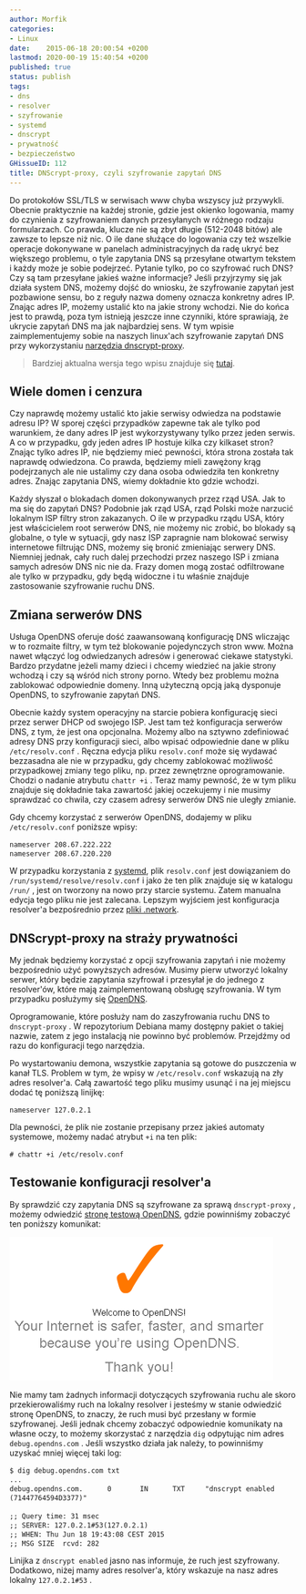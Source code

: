 ```yaml
---
author: Morfik
categories:
- Linux
date:    2015-06-18 20:00:54 +0200
lastmod: 2020-00-19 15:40:54 +0200
published: true
status: publish
tags:
- dns
- resolver
- szyfrowanie
- systemd
- dnscrypt
- prywatność
- bezpieczeństwo
GHissueID: 112
title: DNScrypt-proxy, czyli szyfrowanie zapytań DNS
---
```


Do protokołów SSL/TLS w serwisach www chyba wszyscy już przywykli. Obecnie praktycznie na każdej
stronie, gdzie jest okienko logowania, mamy do czynienia z szyfrowaniem danych przesyłanych w
różnego rodzaju formularzach. Co prawda, klucze nie są zbyt długie (512-2048 bitów) ale zawsze to
lepsze niż nic. O ile dane służące do logowania czy też wszelkie operacje dokonywane w panelach
administracyjnych da radę ukryć bez większego problemu, o tyle zapytania DNS są przesyłane otwartym
tekstem i każdy może je sobie podejrzeć. Pytanie tylko, po co szyfrować ruch DNS? Czy są tam
przesyłane jakieś ważne informacje? Jeśli przyjrzymy się jak działa system DNS, możemy dojść do
wniosku, że szyfrowanie zapytań jest pozbawione sensu, bo z reguły nazwa domeny oznacza konkretny
adres IP. Znając adres IP, możemy ustalić kto na jakie strony wchodzi. Nie do końca jest to prawdą,
poza tym istnieją jeszcze inne czynniki, które sprawiają, że ukrycie zapytań DNS ma jak najbardziej
sens. W tym wpisie zaimplementujemy sobie na naszych linux'ach szyfrowanie zapytań DNS przy
wykorzystaniu [narzędzia dnscrypt-proxy][1].

<!--more-->

> Bardziej aktualna wersja tego wpisu znajduje się [tutaj][6].

## Wiele domen i cenzura

Czy naprawdę możemy ustalić kto jakie serwisy odwiedza na podstawie adresu IP? W sporej części
przypadków zapewne tak ale tylko pod warunkiem, że dany adres IP jest wykorzystywany tylko przez
jeden serwis. A co w przypadku, gdy jeden adres IP hostuje kilka czy kilkaset stron? Znając tylko
adres IP, nie będziemy mieć pewności, która strona została tak naprawdę odwiedzona. Co prawda,
będziemy mieli zawężony krąg podejrzanych ale nie ustalimy czy dana osoba odwiedziła ten konkretny
adres. Znając zapytania DNS, wiemy dokładnie kto gdzie wchodzi.

Każdy słyszał o blokadach domen dokonywanych przez rząd USA. Jak to ma się do zapytań DNS? Podobnie
jak rząd USA, rząd Polski może narzucić lokalnym ISP filtry stron zakazanych. O ile w przypadku
rządu USA, który jest właścicielem root serwerów DNS, nie możemy nic zrobić, bo blokady są
globalne, o tyle w sytuacji, gdy nasz ISP zapragnie nam blokować serwisy internetowe filtrując DNS,
możemy się bronić zmieniając serwery DNS. Niemniej jednak, cały ruch dalej przechodzi przez naszego
ISP i zmiana samych adresów DNS nic nie da. Frazy domen mogą zostać odfiltrowane ale tylko w
przypadku, gdy będą widoczne i tu właśnie znajduje zastosowanie szyfrowanie ruchu DNS.

## Zmiana serwerów DNS

Usługa OpenDNS oferuje dość zaawansowaną konfigurację DNS wliczając w to rozmaite filtry, w tym też
blokowanie pojedynczych stron www. Można nawet włączyć log odwiedzanych adresów i generować ciekawe
statystyki. Bardzo przydatne jeżeli mamy dzieci i chcemy wiedzieć na jakie strony wchodzą i czy są
wśród nich strony porno. Wtedy bez problemu można zablokować odpowiednie domeny. Inną użyteczną
opcją jaką dysponuje OpenDNS, to szyfrowanie zapytań DNS.

Obecnie każdy system operacyjny na starcie pobiera konfigurację sieci przez serwer DHCP od swojego
ISP. Jest tam też konfiguracja serwerów DNS, z tym, że jest ona opcjonalna. Możemy albo na sztywno
zdefiniować adresy DNS przy konfiguracji sieci, albo wpisać odpowiednie dane w pliku
`/etc/resolv.conf` . Ręczna edycja pliku `resolv.conf` może się wydawać bezzasadna ale nie w
przypadku, gdy chcemy zablokować możliwość przypadkowej zmiany tego pliku, np. przez zewnętrzne
oprogramowanie. Chodzi o nadanie atrybutu `chattr +i` . Teraz mamy pewność, że w tym pliku znajduje
się dokładnie taka zawartość jakiej oczekujemy i nie musimy sprawdzać co chwila, czy czasem adresy
serwerów DNS nie uległy zmianie.

Gdy chcemy korzystać z serwerów OpenDNS, dodajemy w pliku `/etc/resolv.conf` poniższe wpisy:

    nameserver 208.67.222.222
    nameserver 208.67.220.220

W przypadku korzystania z [systemd][2], plik `resolv.conf` jest dowiązaniem do
`/run/systemd/resolve/resolv.conf` i jako że ten plik znajduje się w katalogu `/run/` , jest on
tworzony na nowo przy starcie systemu. Zatem manualna edycja tego pliku nie jest zalecana. Lepszym
wyjściem jest konfiguracja resolver'a bezpośrednio przez [pliki .network][3].

## DNScrypt-proxy na straży prywatności

My jednak będziemy korzystać z opcji szyfrowania zapytań i nie możemy bezpośrednio użyć powyższych
adresów. Musimy pierw utworzyć lokalny serwer, który będzie zapytania szyfrował i przesyłał je do
jednego z resolver'ów, które mają zaimplementowaną obsługę szyfrowania. W tym przypadku posłużymy
się [OpenDNS][4].

Oprogramowanie, które posłuży nam do zaszyfrowania ruchu DNS to `dnscrypt-proxy` . W repozytorium
Debiana mamy dostępny pakiet o takiej nazwie, zatem z jego instalacją nie powinno być problemów.
Przejdźmy od razu do konfiguracji tego narzędzia.

Po wystartowaniu demona, wszystkie zapytania są gotowe do puszczenia w kanał TLS. Problem w tym, że
wpisy w `/etc/resolv.conf` wskazują na zły adres resolver'a. Całą zawartość tego pliku musimy usunąć
i na jej miejscu dodać tę poniższą linijkę:

    nameserver 127.0.2.1

Dla pewności, że plik nie zostanie przepisany przez jakieś automaty systemowe, możemy nadać atrybut
`+i` na ten plik:

    # chattr +i /etc/resolv.conf

## Testowanie konfiguracji resolver'a

By sprawdzić czy zapytania DNS są szyfrowane za sprawą `dnscrypt-proxy` , możemy odwiedzić [stronę
testową OpenDNS][5], gdzie powinniśmy zobaczyć ten poniższy komunikat:

![](/img/2015/06/1.test-konfiguracji-dnscrypt-proxy.png#medium)

Nie mamy tam żadnych informacji dotyczących szyfrowania ruchu ale skoro przekierowaliśmy ruch na
lokalny resolver i jesteśmy w stanie odwiedzić stronę OpenDNS, to znaczy, że ruch musi być przesłany
w formie szyfrowanej. Jeśli jednak chcemy zobaczyć odpowiednie komunikaty na własne oczy, to możemy
skorzystać z narzędzia `dig` odpytując nim adres `debug.opendns.com` . Jeśli wszystko działa jak
należy, to powinniśmy uzyskać mniej więcej taki log:

    $ dig debug.opendns.com txt
    ...
    debug.opendns.com.      0       IN      TXT     "dnscrypt enabled (71447764594D3377)"

    ;; Query time: 31 msec
    ;; SERVER: 127.0.2.1#53(127.0.2.1)
    ;; WHEN: Thu Jun 18 19:43:08 CEST 2015
    ;; MSG SIZE  rcvd: 282

Linijka z `dnscrypt enabled` jasno nas informuje, że ruch jest szyfrowany. Dodatkowo, niżej mamy
adres resolver'a, który wskazuje na nasz adres lokalny `127.0.2.1#53` .


[1]: https://dnscrypt.org/
[2]: https://www.freedesktop.org/wiki/Software/systemd/
[3]: https://www.freedesktop.org/software/systemd/man/systemd.network.html
[4]: https://www.opendns.com/
[5]: https://www.opendns.com/welcome/
[6]: /post/szyfrowany-dns-z-dnscrypt-proxy-i-dnsmasq-na-debian-linux/
